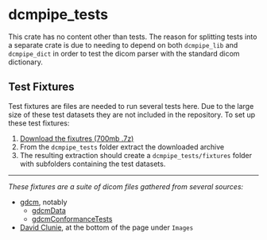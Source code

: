 # dcmpipe_tests #

This crate has no content other than tests. The reason for splitting tests into a separate crate is due to needing to depend on both `dcmpipe_lib` and `dcmpipe_dict` in order to test the dicom parser with the standard dicom dictionary.

## Test Fixtures ##
Test fixtures are files are needed to run several tests here. Due to the large size of these test datasets they are not included in the repository. To set up these test fixtures:
1. [Download the fixutres (700mb .7z)](https://drive.google.com/file/d/1VI89r3leiLPm9-8sClyy0o15KtGZeqaD/view?usp=sharing)
2. From the `dcmpipe_tests` folder extract the downloaded archive
3. The resulting extraction should create a `dcmpipe_tests/fixtures` folder with subfolders containing the test datasets.

---
_These fixtures are a suite of dicom files gathered from several sources:_
 - [gdcm](http://gdcm.sourceforge.net/), notably
   - [gdcmData](https://sourceforge.net/projects/gdcm/files/gdcmData/)
   - [gdcmConformanceTests](https://sourceforge.net/projects/gdcm/files/gdcmConformanceTests/)
 - [David Clunie](https://www.dclunie.com/), at the bottom of the page under `Images`
